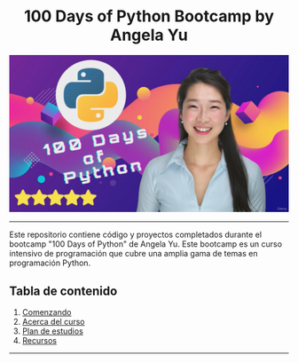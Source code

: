 <div align="center">
<h1> 100 Days of Python Bootcamp by Angela Yu</h1>
</div>

![Course Logo](logo.png)

---
Este repositorio contiene código y proyectos completados durante el bootcamp "100 Days of Python" de Angela Yu. Este
bootcamp es un curso intensivo de programación que cubre una amplia gama de temas en programación Python.

## Tabla de contenido

1. [Comenzando](#getting-started)
2. [Acerca del curso](#about-the-course)
3. [Plan de estudios](#-beginner)
4. [Recursos](#resources)

---